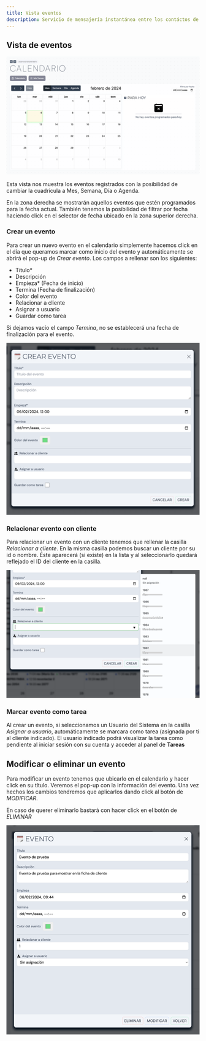 ```yaml
---
title: Vista eventos
description: Servicio de mensajería instantánea entre los contáctos de tu delegación
---
```


## Vista de eventos

![Página de calendario](../../../../assets/images/guia/calendario-pagina.png "Página de calendario")

Esta vista nos muestra los eventos registrados con la posibilidad de cambiar la cuadrícula a Mes, Semana, Día o Agenda.

En la zona derecha se mostrarán aquellos eventos que estén programados para la fecha actual. También tenemos la posibilidad de filtrar por fecha haciendo click en el selector de fecha ubicado en la zona superior derecha.

### Crear un evento

Para crear un nuevo evento en el calendario simplemente hacemos click en el día que queramos marcar como inicio del evento y automáticamente se abrirá el pop-up de _Crear evento_. Los campos a rellenar son los siguientes:

- Título*
- Descripción
- Empieza* (Fecha de inicio)
- Termina (Fecha de finalización)
- Color del evento
- Relacionar a cliente
- Asignar a usuario
- Guardar como tarea

Si dejamos vacío el campo _Termina_, no se establecerá una fecha de finalización para el evento.

![Crear evento](../../../../assets/images/guia/calendario-crear-evento.png "Crear evento")

### Relacionar evento con cliente

Para relacionar un evento con un cliente tenemos que rellenar la casilla _Relacionar a cliente_. En la misma casilla podemos buscar un cliente por su id o nombre. Éste aparecerá (si existe) en la lista y al seleccionarlo quedará reflejado el ID del cliente en la casilla.

![Asignar cliente a evento](../../../../assets/images/guia/calendario-relacionar-cliente.png "Asignar cliente a evento")

### Marcar evento como tarea

Al crear un evento, si seleccionamos un Usuario del Sistema en la casilla _Asignar a usuario_, automáticamente se marcara como tarea (asignada por ti al cliente indicado).
El usuario indicado podrá visualizar la tarea como pendiente al iniciar sesión con su cuenta y acceder al panel de **Tareas**

## Modificar o eliminar un evento

Para modificar un evento tenemos que ubicarlo en el calendario y hacer click en su título. Veremos el pop-up con la información del evento. Una vez hechos los cambios tendremos que aplicarlos dando click al botón de _MODIFICAR_.

En caso de querer eliminarlo bastará con hacer click en el botón de _ELIMINAR_

![Modificar evento](../../../../assets/images/guia/calendario-modificar-evento.png "Modificar evento")
